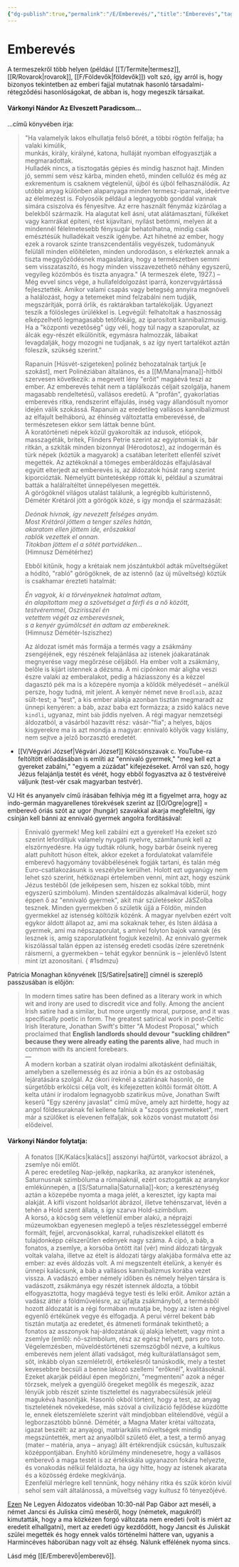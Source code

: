 ```yaml
---
{"dg-publish":true,"permalink":"/E/Emberevés/","title":"Emberevés","tags":["Englishtexttranslated"],"created":"2023-10-21T03:45","updated":"2024-04-05T19:12"}
---
```



# Emberevés

A termeszekről több helyen (például [[T/Termite\|termesz]], [[R/Rovarok\|rovarok]], [[F/Földevők\|földevők]]) volt szó, így arról is, hogy bizonyos tekintetben az emberi fajjal mutatnak hasonló társadalmi-rétegződési hasonlóságokat, de abban is, hogy megeszik társaikat.  

#### Várkonyi Nándor Az Elveszett Paradicsom...  

...című könyvében írja:  
> "Ha valamelyik lakos elhullatja felső bőrét, a többi rögtön felfalja; ha valaki kimúlik,  
> munkás, király, királyné, katona, hulláját nyomban elfogyasztják a megmaradottak.  
> Hulladék nincs, a tisztogatás gépies és mindig hasznot hajt. Minden jó, semmi sem vész kárba, minden ehető, minden cellulóz és még az exkrementum is csaknem végtelenül, újból és újból felhasználódik. Az utóbbi anyag különben alapanyaga minden termesz-iparnak, ideértve az élelmezést is. Folyosóik például a legnagyobb gonddal vannak simára csiszolva és fényesítve. Az erre használt fénymáz kizárólag a belekből származik. Ha alagutat kell ásni, utat alátámasztani, fülkéket vagy kamrákat építeni, rést kijavítani, nyílást betömni, melyen át a mindennél félelmetesebb fénysugár behatolhatna, mindig csak emésztésük hulladékait veszik igénybe. Azt hihetné az ember, hogy ezek a rovarok szinte transzcendentális vegyészek, tudományuk felüláll minden előítéleten, minden undorodáson, s elérkeztek annak a tiszta meggyőződésnek magaslatára, hogy a természetben semmi sem visszataszító, és hogy minden visszavezethető néhány egyszerű, vegyileg közömbös és tiszta anyagra." (A termeszek élete, 1927.) – Még evvel sincs vége, a hullafeldolgozást iparrá, konzervgyártássá fejlesztették. Amikor valami csapás vagy betegség annyira megnöveli a halálozást, hogy a tetemeket mind felzabálni nem tudják, megszárítják, porrá örlik, és raktárakban tartalékolják. Ugyanezt teszik a fölösleges ürülékkel is. Legvégül: felhatoltak a hasznosság elképzelhető legmagasabb tetőfokáig, az iparosított kannibalizmusig. Ha a "központi vezetőség" úgy véli, hogy túl nagy a szaporulat, az álcák egy-részét elkülönítik, egymásra halmozzák, lábaikat levagdalják, hogy mozogni ne tudjanak, s az így nyert tartalékot aztán föleszik, szükség szerint."
>
> Rapanuin \[Húsvét-szigeteken\] polinéz behozatalnak tartjuk \[e szokást\], mert Polinéziában általános, és a [[M/Mana\|mana]]-hitből szervesen következik: a megevett lény "erőit" magáévá teszi az ember. Az emberevés tehát nem a táplálkozás céljait szolgálja, hanem magasabb rendeltetésű, vallásos eredetű. A "profán", gyakorlatias emberevés ritka, rendszerint elfajulás, ínség vagy állandósult nyomor idején válik szokássá. Rapanuin az eredetileg vallásos kannibalizmust az elfajult belháború, az éhínség változtatta emberevéssé, de természetesen ekkor sem láttak benne bűnt.  
> A koratörténeti népek közül gyakorolták az indusok, etiópok, masszagéták, britek, Flinders Petrie szerint az egyiptomiak is, bár ritkán, a szkíták minden bizonnyal (Hérodotosz), az indogermán és türk népek (köztük a magyarok) a csatában leterített ellenfél szívét megették. Az aztékoknál a tömeges emberáldozás elfajulásával együtt elterjedt az emberevés is, az áldozatok húsát rang szerint kiporciózták. Némelyütt büntetésképp rótták ki, például a szumátrai batták a halálraítéltet ünnepélyesen megették.  
> A görögöknél világos utalást találunk, a legrégibb kultúristennő, Démétér Krétáról jött a görögök közé, s így mondja el származását:  
>
> *Deónak hívnak, így nevezett felséges anyám.  
> Most Krétáról jöttem a tenger széles hátán,  
> akaratom ellen jöttem ide, erőszakkal  
> rablók vezettek el onnan.  
> Titokban jöttem el a sötét partvidéken...*  
> (Himnusz Démétérhez)  
>
> Ebből kitűnik, hogy a krétaiak nem jószántukból adták műveltségüket a hódító, "rabló" görögöknek, de az istennő (az új műveltség) köztük is csakhamar érezteti hatalmát:  
>
> *Én vagyok, ki a törvényeknek hatalmat adtam,  
> én alapítottam meg a szövetséget a férfi és a nő között,  
> testvéremmel, Oszirisszel én  
> vetettem végét az emberevésnek,  
> s a kenyér gyümölcsét én adtam az embereknek.*  
> (Himnusz Démétér-Isziszhez)  
>
> Az áldozat ismét más formája a termés vagy a zsákmány zsengéjének, egy részének felajánlása az istenek jóakaratának megnyerése vagy megőrzése céljából. Ha ember volt a zsákmány, belőle is kijárt istennek a dézsma. A mi cipónkon már aligha veszi észre valaki az emberalakot, pedig a háziasszony és a kézzel dagasztó pék ma is a közepére nyomja a köldök mélyedését – anélkül persze, hogy tudná, mit jelent. A kenyér német neve `Brodlaib`, azaz sült-test; a "test", a kis ember alakja azonban tisztán megmaradt az ünnepi kenyéren: a báb, azaz baba ezt formázza; a zsidó kalács neve `kindli`, ugyanaz, mint `báb` jiddis nyelven. A régi magyar nemzetségi áldozatból, a vásárból hazavitt rész: vásár-"fia"; a helyes, bájos kisgyerekre ma is azt mondja a magyar: ennivaló kölyök vagy kislány, nem sejtve a jelző borzasztó eredetét.  
- [[V/Végvári József\|Végvári József]] Kölcsönszavak c. YouTube-ra feltöltött előadásában is említi az "ennivaló gyermek," "meg kell ezt a gyereket zabálni," "egyem a zúzádat" kifejezéseket. Arról van szó, hogy Jézus felajánlja testét és vérét, hogy ebből fogyasztva az ő testvéreivé váljunk (test-vér csak magyarban testvér).

VJ Hit és anyanyelv című írásában felhívja még itt a figyelmet arra, hogy az indo-germán magyarellenes törekvések szerint az [[O/Ogre\|ogre]] = emberevő óriás szót az ugor (hungár) szavakkal akarja megfeleltni, így csínján kell bánni az ennivaló gyermek angolra fordításával:  
> Ennivaló gyermek! Meg kell zabálni ezt a gyereket! Ha ezeket szó szerint lefordítjuk valamely nyugati nyelvre, számítanunk kell az elszörnyedésre. Ha úgy tudták rólunk, hogy barbár őseink nyereg alatt puhított húson éltek, akkor ezeket a fordulatokat valamiféle emberevő hagyomány továbbélésének fogják tartani, és talán még Euro-csatlakozásunk is veszélybe kerülhet. Holott ezt ugyanúgy nem lehet szó szerint, hétköznapi értelemben venni, mint azt, hogy eszünk Jézus testéből (de jelképesen sem, hiszen ez sokkal több, mint egyszerű szimbólum). Minden szentáldozás alkalmával kiderül, hogy éppen ő az "ennivaló gyermek", akit már születésekor JáSZolba tesznek. Minden gyermekben ő születik újjá a Földön, minden gyermekkel az istenség költözik közénk. A magyar nyelvben ezért volt egykor áldott állapot az, ami ma sokaknak teher, és Isten áldása a gyermek, ami ma népszaporulat, s amivel folyton bajok vannak (és lesznek is, amíg szaporulatként fogjuk kezelni). Az ennivaló gyermek kiszólással talán éppen az istenség eredeti csodás ízére szeretnénk ráismerni, a gyermekben – tehát egykor bennünk is – jelenlévő Istent mint ízt azonosítani.  { #1sdmzu}


Patricia Monaghan könyvének [[S/Satire\|satire]] címnél is szereplő passzusában is előjön:  
> In modern times satire has been defined as a literary work in which wit and irony are used to discredit vice and folly. Among the ancient Irish satire had a similar, but more urgently moral, purpose, and it was specifically poetic in form. The greatest satirical work in post-Celtic Irish literature, Jonathan Swift's bitter "A Modest Proposal," which proclaimed that **English landlords should devour "suckling children" because they were already eating the parents alive**, had much in common with its ancient forebears.  
> —  
> A modern korban a szatírát olyan irodalmi alkotásként definiálták, amelyben a szellemesség és az irónia a bűn és az ostobaság lejáratására szolgál. Az ókori íreknél a szatírának hasonló, de sürgetőbb erkölcsi célja volt, és kifejezetten költői formát öltött. A kelta utáni ír irodalom legnagyobb szatirikus műve, Jonathan Swift keserű "Egy szerény javaslat" című műve, amely azt hirdette, hogy az angol földesuraknak fel kellene falniuk a "szopós gyermekeket", mert már a szülőket is elevenen felfalják, sok közös vonást mutatott ősi elődeivel.  

#### Várkonyi Nándor folytatja:

> A fonatos [[K/Kalács\|kalács]] asszonyi hajfürtöt, varkocsot ábrázol, a zsemlye női emlőt.  
> A perec eredetileg Nap-jelkép, napkarika, az aranykor istenének, Saturnusnak szimbóluma a rómaiaknál, ezért osztogatták az aranykor emlékünnepén, a [[S/Saturnalia\|Saturnalia]]-kon; a kereszténység aztán a közepébe nyomta a maga jelét, a keresztet, így kapta mai alakját. A kifli viszont holdsarlót ábrázol, illetve tehénszarvat, lévén a tehén a Hold szent állata, s így szarva Hold-szimbólum.  
> A korsó, a köcsög sem véletlenül ember alakú, a néprajzi múzeumokban egyenesen meglepő a teljes részletességgel emberré formált, fejjel, arcvonásokkal, karral, ruhadíszekkel ellátott és tulajdonképp célszerűtlen edények nagy száma. A cipó, a báb, a fonatos, a zsemlye, a korsóba öntött ital (vér) mind áldozati tárgyak voltak valaha, illetve az ételt is áldozati tárgy alakjába formálva ette az ember: az evés áldozás volt. A mi megszentelt ételünk, a kenyér és ünnepi kalácsunk, a báb a vallásos kannibalizmus korába vezet vissza. A vadászó ember némely időben és némely helyen társára is vadászott, zsákmánya egy részét istennek áldozta, a többit elfogyasztotta, hogy magáévá tegye testi és lelki erőit. Amikor aztán a vadász áttér a földművelésre, az újfajta zsákmányból, a termésből hozott áldozatát is a régi formában mutatja be, hogy az isten a régivel egyenlő értékűnek vegye és elfogadja. A perui vérrel bekent báb tisztán mutatja az eredetet, és átmeneti formának tekinthető; a fonatos az asszonyok haj-áldozatának új alakja lehetett, vagy mint a zsemlye (emlő): nő-szimbólum, rész az egész helyett, pars pro toto.  
> Végelemzésben, műveldéstörténeti szemszögből nézve, a kultikus emberevés nem jelent állati vadságot, még kulturálatlanságot sem, sőt, inkább olyan szemléletről, értékelésről tanúskodik, mely a testet kevesebbre becsüli a benne lakozó szellemi "erőknél", kvalitásoknál. Ezeket akarják például épen megőrizni, "megmenteni" azok a néger törzsek, melyek a gyengülő öregeket megölik és megeszik, azaz lényük jobb részét szinte tisztelettel és nagyrabecsülésük jeléül magukévá hasonítják. Hasonló okból történt, hogy a test, az anyag tiszteletének növekedése, más szóval a civilizáció fejlődése küzdötte le, ennek életszemlélete szerint vált mindjobban elítélendővé, végül a legborzasztóbb bűnné. Démétér, a Magna Mater krétai változata, igazat beszélt: az anyajogi, matriarkális műveltségek mindig megszüntették, mert az anyaölből születő élet, a test, a termő anyag (mater – matéria, anya – anyag) állt értékrendjük csúcsán, kultuszaik középpontjában. Enyhítő körülmény mindenesetre, hogy a vallásos emberevő a maga testét is az értékskála ugyanazon fokára helyezte, és vonakodás nélkül feláldozta, ha úgy hitte, hogy az istenek akarata és a közösség érdeke megkívánja.  
> Ezenfelül mérlegre kell tennünk, hogy néhány ritka és szűk körön kívül sehol sem vált általánossá, a műveltség vagy kultusz fő tényezőjévé.  

[Ezen](https://youtu.be/A8x7ECr5vbg) Ne Legyen Áldozatos videóban 10:30-nál Pap Gábor azt meséli, a német Jancsi és Juliska című meséről, hogy (németek, magukról!) kimutatták, hogy a ma közkézen forgó változata nem eredeti (volt is miért az eredetit elhallgatni), mert az eredeti úgy kezdődött, hogy Jancsit és Juliskát szülei megették és hogy ennek valós történelmi háttere van, ugyanis a Harmincéves háborúban nagy volt az éhség. Nálunk effélének nyoma sincs.  

Lásd még [[E/Emberevő\|emberevő]].  